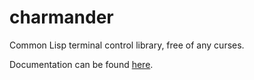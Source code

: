 # charmander

Common Lisp terminal control library, free of any curses.

Documentation can be found [here](https://oliverdelancey.github.io/charmander/).
